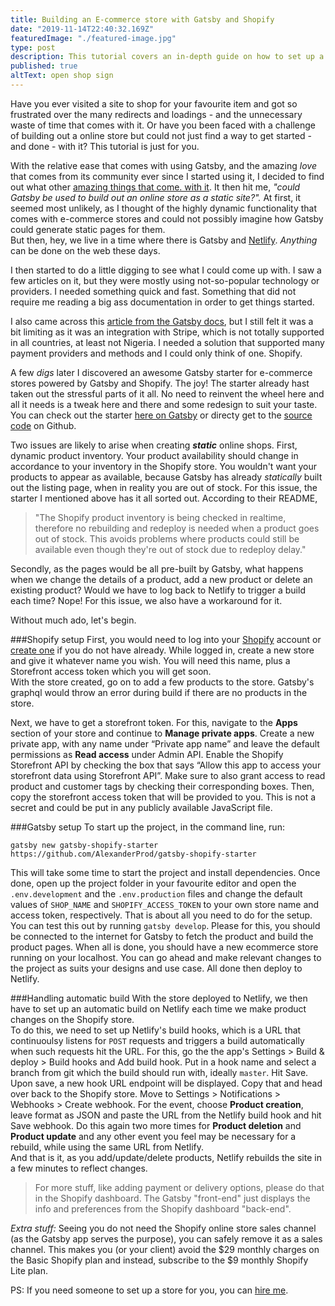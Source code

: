 ```yaml
---
title: Building an E-commerce store with Gatsby and Shopify
date: "2019-11-14T22:40:32.169Z"
featuredImage: "./featured-image.jpg"
type: post
description: This tutorial covers an in-depth guide on how to set up a static PWA ecommerce site with Gatsby and Shopify with automatic rebuild when products are updated, added or deleted.
published: true
altText: open shop sign
---
```


Have you ever visited a site to shop for your favourite item and got so frustrated over the many redirects and loadings - and the unnecessary waste of time that comes with it. Or have you been faced with a challenge of building out a online store but could not just find a way to get started - and done - with it? This tutorial is just for you.

With the relative ease that comes with using Gatsby, and the amazing _love_ that comes from its community ever since I started using it, I decided to find out what other [amazing things that come. with it](https://www.storyblok.com/tp/3-reasons-why-you-should-consider-gatsby-js-for-your-next-project). It then hit me, _"could Gatsby be used to build out an online store as a static site?"._  At first, it seemed most unlikely, as I thought of the highly dynamic functionality that comes with e-commerce stores and could not possibly imagine how Gatsby could generate static pages for them.<br/> But then, hey, we live in a time where there is Gatsby and [Netlify](https://netlify.com). _Anything_ can be done on the web these days.

I then started to do a little digging to see what I could come up with.  I saw a few articles on it, but they were mostly using not-so-popular technology or providers. I needed something quick and fast. Something that did not require me reading a big ass documentation in order to get things started.

I also came across this [article from the Gatsby docs](https://www.gatsbyjs.org/tutorial/ecommerce-tutorial/), but I still felt it was a bit limiting as it was an integration with Stripe, which is not totally supported in all countries, at least not Nigeria. I needed a solution that supported many payment providers and methods and I could only think of one. Shopify.

A few _digs_ later I discovered an awesome Gatsby starter for e-commerce stores powered by Gatsby and Shopify. The joy! The starter already hast taken out the stressful parts of it all. No need to reinvent the wheel here and all it needs is a tweak here and there and some redesign to suit your taste. You can check out the starter [here on Gatsby](https://www.gatsbyjs.org/docs/building-an-ecommerce-site-with-shopify/) or directy get to the [source code](https://github.com/AlexanderProd/gatsby-shopify-starter) on Github. 


Two issues are likely to arise when creating ___static___ online shops. First, dynamic product inventory. Your product availability should change in accordance to your inventory in the Shopify store. You wouldn't want your products to appear as available, because Gatsby has already _statically_ built out the listing page, when in reality you are out of stock. For this issue, the starter I mentioned above has it all sorted out. According to their README, 
>"The Shopify product inventory is being checked in realtime, therefore no rebuilding and redeploy is needed when a product goes out of stock. This avoids problems where products could still be available even though they're out of stock due to redeploy delay."

Secondly, as the pages would be all pre-built by Gatsby, what happens when we change the details of a product, add a new product or delete an existing product? Would we have to log back to Netlify to trigger a build each time? Nope! For this issue, we also have a workaround for it.

Without much ado, let's begin. <br/>

###Shopify setup
First, you would need to log into your [Shopify](https://shopify.com/) account or [create one](https://www.shopify.com/signup) if you do not have already. While logged in, create a new store and give it whatever name you wish. You will need this name, plus a Storefront access token which you will get soon. <br/> With the store created, go on to add a few products to the store. Gatsby's graphql would throw an error during build if there are no products in the store.

Next, we have to get a storefront token. For this, navigate to the __Apps__ section of your store and continue to __Manage private apps__. Create a new private app, with any name under “Private app name” and leave the default permissions as __Read access__ under Admin API. Enable the Shopify Storefront API by checking the box that says “Allow this app to access your storefront data using Storefront API”. Make sure to also grant access to read product and customer tags by checking their corresponding boxes. Then, copy the storefront access token that will be provided to you. This is not a secret and could be put in any publicly available JavaScript file.

###Gatsby setup
To start up the project, in the command line, run:
```
gatsby new gatsby-shopify-starter https://github.com/AlexanderProd/gatsby-shopify-starter
```
This will take some time to start the project and install dependencies. Once done, open up the project folder in your favourite editor and open the `.env.development` and the `.env.production` files and change the default values of `SHOP_NAME` and `SHOPIFY_ACCESS_TOKEN` to your own store name and access token, respectively. That is about all you need to do for the setup. You can test this out by running `gatsby develop`. Please for this, you should be connected to the internet for Gatsby to fetch the product and build the product pages. When all is done, you should have a new ecommerce store running on your localhost. You can go ahead and make relevant changes to the project as suits your designs and use case. All done then deploy to Netlify. 

###Handling automatic build
With the store deployed to Netlify, we then have to set up an automatic build on Netlify each time we make product changes on the Shopify store.<br/>
To do this, we need to set up Netlify's build hooks, which is a URL that continuoulsy listens for `POST` requests and triggers a build automatically when such requests hit the URL. For this, go the the app's Settings > Build & deploy > Build hooks and Add build hook. Put in a hook name and select a branch from git which the build should run with, ideally `master`. Hit Save. Upon save, a new hook URL endpoint will be displayed. Copy that and head over back to the Shopify store. Move to Settings > Notifications > Webhooks > Create webhook. For the event, choose __Product creation__, leave format as JSON and paste the URL from the Netlify build hook and hit Save webhook. Do this again two more times for __Product deletion__ and __Product update__ and any other event you feel may be necessary for a rebuild, while using the same URL from Netlify. 
<br/>
And that is it, as you add/update/delete products, Netlify rebuilds the site in a few minutes to reflect changes.

> For more stuff, like adding payment or delivery options, please do that in the Shopify dashboard. The Gatsby "front-end" just displays the info and preferences from the Shopify dashboard "back-end".

_Extra stuff:_ Seeing you do not need the Shopify online store sales channel (as the Gatsby app serves the purpose), you can safely remove it as a sales channel. This makes you (or your client) avoid the $29 monthly charges on the Basic Shopify plan and instead, subscribe to the $9 monthly Shopify Lite plan.

PS: If you need someone to set up a store for you, you can [hire me](mailto:emeruchecole9@gmail.com). 
